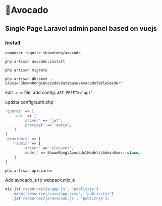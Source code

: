 # 🥑Avocado
## Single Page Laravel admin panel based on vuejs 


### Install 

`composer require shawnrong/avocado`

`php artisan avocado:install`

`php artisan migrate`

`php artisan db:seed --class="ShawnRong\Avocado\Database\AvocadoTableSeeder"`


edit `.env` file, add config:
`API_PREFIX="api"`

update config/auth.php

``` php
'guards' => [
    'api' => [
        'driver' => 'jwt',
        'provider' => 'admin',
    ]
]
'providers' => [
    'admin' => [
        'driver' => 'eloquent',
        'model' => ShawnRong\Avocado\Models\AdminUser::class,
    ]
]
```

`php artisan api:cache`

Add avocado.js to webpack.mix.js

``` javascript
mix.js('resources/js/app.js', 'public/js')
   .sass('resources/sass/app.scss', 'public/css')
   .js('resources/js/avocado.js', 'public/js');
```
